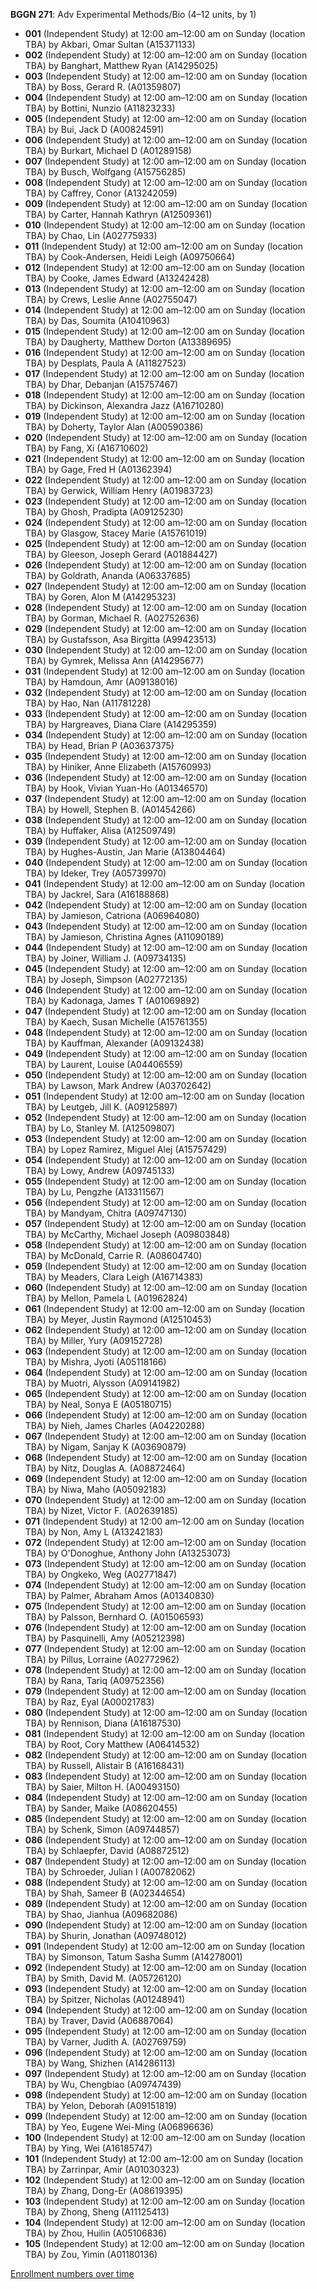 **BGGN 271**: Adv Experimental Methods/Bio (4–12 units, by 1)

- **001** (Independent Study) at 12:00 am–12:00 am on Sunday (location TBA) by Akbari, Omar Sultan (A15371133)
- **002** (Independent Study) at 12:00 am–12:00 am on Sunday (location TBA) by Banghart, Matthew Ryan (A14295025)
- **003** (Independent Study) at 12:00 am–12:00 am on Sunday (location TBA) by Boss, Gerard R. (A01359807)
- **004** (Independent Study) at 12:00 am–12:00 am on Sunday (location TBA) by Bottini, Nunzio (A11823233)
- **005** (Independent Study) at 12:00 am–12:00 am on Sunday (location TBA) by Bui, Jack D (A00824591)
- **006** (Independent Study) at 12:00 am–12:00 am on Sunday (location TBA) by Burkart, Michael D (A01289158)
- **007** (Independent Study) at 12:00 am–12:00 am on Sunday (location TBA) by Busch, Wolfgang (A15756285)
- **008** (Independent Study) at 12:00 am–12:00 am on Sunday (location TBA) by Caffrey, Conor (A13242059)
- **009** (Independent Study) at 12:00 am–12:00 am on Sunday (location TBA) by Carter, Hannah Kathryn (A12509361)
- **010** (Independent Study) at 12:00 am–12:00 am on Sunday (location TBA) by Chao, Lin (A02775933)
- **011** (Independent Study) at 12:00 am–12:00 am on Sunday (location TBA) by Cook-Andersen, Heidi Leigh (A09750664)
- **012** (Independent Study) at 12:00 am–12:00 am on Sunday (location TBA) by Cooke, James Edward (A13242428)
- **013** (Independent Study) at 12:00 am–12:00 am on Sunday (location TBA) by Crews, Leslie Anne (A02755047)
- **014** (Independent Study) at 12:00 am–12:00 am on Sunday (location TBA) by Das, Soumita (A10410963)
- **015** (Independent Study) at 12:00 am–12:00 am on Sunday (location TBA) by Daugherty, Matthew Dorton (A13389695)
- **016** (Independent Study) at 12:00 am–12:00 am on Sunday (location TBA) by Desplats, Paula A (A11827523)
- **017** (Independent Study) at 12:00 am–12:00 am on Sunday (location TBA) by Dhar, Debanjan (A15757467)
- **018** (Independent Study) at 12:00 am–12:00 am on Sunday (location TBA) by Dickinson, Alexandra Jazz (A16710280)
- **019** (Independent Study) at 12:00 am–12:00 am on Sunday (location TBA) by Doherty, Taylor Alan (A00590386)
- **020** (Independent Study) at 12:00 am–12:00 am on Sunday (location TBA) by Fang, Xi (A16710602)
- **021** (Independent Study) at 12:00 am–12:00 am on Sunday (location TBA) by Gage, Fred H (A01362394)
- **022** (Independent Study) at 12:00 am–12:00 am on Sunday (location TBA) by Gerwick, William Henry (A01983723)
- **023** (Independent Study) at 12:00 am–12:00 am on Sunday (location TBA) by Ghosh, Pradipta (A09125230)
- **024** (Independent Study) at 12:00 am–12:00 am on Sunday (location TBA) by Glasgow, Stacey Marie (A15761019)
- **025** (Independent Study) at 12:00 am–12:00 am on Sunday (location TBA) by Gleeson, Joseph Gerard (A01884427)
- **026** (Independent Study) at 12:00 am–12:00 am on Sunday (location TBA) by Goldrath, Ananda (A06337685)
- **027** (Independent Study) at 12:00 am–12:00 am on Sunday (location TBA) by Goren, Alon M (A14295323)
- **028** (Independent Study) at 12:00 am–12:00 am on Sunday (location TBA) by Gorman, Michael R. (A02752636)
- **029** (Independent Study) at 12:00 am–12:00 am on Sunday (location TBA) by Gustafsson, Asa Birgitta (A99423513)
- **030** (Independent Study) at 12:00 am–12:00 am on Sunday (location TBA) by Gymrek, Melissa Ann (A14295677)
- **031** (Independent Study) at 12:00 am–12:00 am on Sunday (location TBA) by Hamdoun, Amr (A09138016)
- **032** (Independent Study) at 12:00 am–12:00 am on Sunday (location TBA) by Hao, Nan (A11781228)
- **033** (Independent Study) at 12:00 am–12:00 am on Sunday (location TBA) by Hargreaves, Diana Clare (A14295359)
- **034** (Independent Study) at 12:00 am–12:00 am on Sunday (location TBA) by Head, Brian P (A03637375)
- **035** (Independent Study) at 12:00 am–12:00 am on Sunday (location TBA) by Hiniker, Anne Elizabeth (A15760993)
- **036** (Independent Study) at 12:00 am–12:00 am on Sunday (location TBA) by Hook, Vivian Yuan-Ho (A01346570)
- **037** (Independent Study) at 12:00 am–12:00 am on Sunday (location TBA) by Howell, Stephen B. (A01454266)
- **038** (Independent Study) at 12:00 am–12:00 am on Sunday (location TBA) by Huffaker, Alisa (A12509749)
- **039** (Independent Study) at 12:00 am–12:00 am on Sunday (location TBA) by Hughes-Austin, Jan Marie (A13804464)
- **040** (Independent Study) at 12:00 am–12:00 am on Sunday (location TBA) by Ideker, Trey (A05739970)
- **041** (Independent Study) at 12:00 am–12:00 am on Sunday (location TBA) by Jackrel, Sara (A16188868)
- **042** (Independent Study) at 12:00 am–12:00 am on Sunday (location TBA) by Jamieson, Catriona (A06964080)
- **043** (Independent Study) at 12:00 am–12:00 am on Sunday (location TBA) by Jamieson, Christina Agnes (A11090189)
- **044** (Independent Study) at 12:00 am–12:00 am on Sunday (location TBA) by Joiner, William J. (A09734135)
- **045** (Independent Study) at 12:00 am–12:00 am on Sunday (location TBA) by Joseph, Simpson (A02772135)
- **046** (Independent Study) at 12:00 am–12:00 am on Sunday (location TBA) by Kadonaga, James T (A01069892)
- **047** (Independent Study) at 12:00 am–12:00 am on Sunday (location TBA) by Kaech, Susan Michelle (A15761355)
- **048** (Independent Study) at 12:00 am–12:00 am on Sunday (location TBA) by Kauffman, Alexander (A09132438)
- **049** (Independent Study) at 12:00 am–12:00 am on Sunday (location TBA) by Laurent, Louise (A04406559)
- **050** (Independent Study) at 12:00 am–12:00 am on Sunday (location TBA) by Lawson, Mark Andrew (A03702642)
- **051** (Independent Study) at 12:00 am–12:00 am on Sunday (location TBA) by Leutgeb, Jill K. (A09125897)
- **052** (Independent Study) at 12:00 am–12:00 am on Sunday (location TBA) by Lo, Stanley M. (A12509807)
- **053** (Independent Study) at 12:00 am–12:00 am on Sunday (location TBA) by Lopez Ramirez, Miguel Alej (A15757429)
- **054** (Independent Study) at 12:00 am–12:00 am on Sunday (location TBA) by Lowy, Andrew (A09745133)
- **055** (Independent Study) at 12:00 am–12:00 am on Sunday (location TBA) by Lu, Pengzhe (A13311567)
- **056** (Independent Study) at 12:00 am–12:00 am on Sunday (location TBA) by Mandyam, Chitra (A09747130)
- **057** (Independent Study) at 12:00 am–12:00 am on Sunday (location TBA) by McCarthy, Michael Joseph (A09803848)
- **058** (Independent Study) at 12:00 am–12:00 am on Sunday (location TBA) by McDonald, Carrie R. (A08604740)
- **059** (Independent Study) at 12:00 am–12:00 am on Sunday (location TBA) by Meaders, Clara Leigh (A16714383)
- **060** (Independent Study) at 12:00 am–12:00 am on Sunday (location TBA) by Mellon, Pamela L (A01962824)
- **061** (Independent Study) at 12:00 am–12:00 am on Sunday (location TBA) by Meyer, Justin Raymond (A12510453)
- **062** (Independent Study) at 12:00 am–12:00 am on Sunday (location TBA) by Miller, Yury (A09152728)
- **063** (Independent Study) at 12:00 am–12:00 am on Sunday (location TBA) by Mishra, Jyoti (A05118166)
- **064** (Independent Study) at 12:00 am–12:00 am on Sunday (location TBA) by Muotri, Alysson (A09141982)
- **065** (Independent Study) at 12:00 am–12:00 am on Sunday (location TBA) by Neal, Sonya E (A05180715)
- **066** (Independent Study) at 12:00 am–12:00 am on Sunday (location TBA) by Nieh, James Charles (A04220288)
- **067** (Independent Study) at 12:00 am–12:00 am on Sunday (location TBA) by Nigam, Sanjay K (A03690879)
- **068** (Independent Study) at 12:00 am–12:00 am on Sunday (location TBA) by Nitz, Douglas A. (A08872464)
- **069** (Independent Study) at 12:00 am–12:00 am on Sunday (location TBA) by Niwa, Maho (A05092183)
- **070** (Independent Study) at 12:00 am–12:00 am on Sunday (location TBA) by Nizet, Victor F. (A02639185)
- **071** (Independent Study) at 12:00 am–12:00 am on Sunday (location TBA) by Non, Amy L (A13242183)
- **072** (Independent Study) at 12:00 am–12:00 am on Sunday (location TBA) by O'Donoghue, Anthony John (A13253073)
- **073** (Independent Study) at 12:00 am–12:00 am on Sunday (location TBA) by Ongkeko, Weg (A02771847)
- **074** (Independent Study) at 12:00 am–12:00 am on Sunday (location TBA) by Palmer, Abraham Amos (A01340830)
- **075** (Independent Study) at 12:00 am–12:00 am on Sunday (location TBA) by Palsson, Bernhard O. (A01506593)
- **076** (Independent Study) at 12:00 am–12:00 am on Sunday (location TBA) by Pasquinelli, Amy (A05212398)
- **077** (Independent Study) at 12:00 am–12:00 am on Sunday (location TBA) by Pillus, Lorraine (A02772962)
- **078** (Independent Study) at 12:00 am–12:00 am on Sunday (location TBA) by Rana, Tariq (A09752356)
- **079** (Independent Study) at 12:00 am–12:00 am on Sunday (location TBA) by Raz, Eyal (A00021783)
- **080** (Independent Study) at 12:00 am–12:00 am on Sunday (location TBA) by Rennison, Diana (A16187530)
- **081** (Independent Study) at 12:00 am–12:00 am on Sunday (location TBA) by Root, Cory Matthew (A06414532)
- **082** (Independent Study) at 12:00 am–12:00 am on Sunday (location TBA) by Russell, Alistair B (A16168431)
- **083** (Independent Study) at 12:00 am–12:00 am on Sunday (location TBA) by Saier, Milton H. (A00493150)
- **084** (Independent Study) at 12:00 am–12:00 am on Sunday (location TBA) by Sander, Maike (A08620455)
- **085** (Independent Study) at 12:00 am–12:00 am on Sunday (location TBA) by Schenk, Simon (A09744857)
- **086** (Independent Study) at 12:00 am–12:00 am on Sunday (location TBA) by Schlaepfer, David (A08872512)
- **087** (Independent Study) at 12:00 am–12:00 am on Sunday (location TBA) by Schroeder, Julian I (A00782062)
- **088** (Independent Study) at 12:00 am–12:00 am on Sunday (location TBA) by Shah, Sameer B (A02344654)
- **089** (Independent Study) at 12:00 am–12:00 am on Sunday (location TBA) by Shao, Jianhua (A09682086)
- **090** (Independent Study) at 12:00 am–12:00 am on Sunday (location TBA) by Shurin, Jonathan (A09748012)
- **091** (Independent Study) at 12:00 am–12:00 am on Sunday (location TBA) by Simonson, Tatum Sasha Summ (A14278001)
- **092** (Independent Study) at 12:00 am–12:00 am on Sunday (location TBA) by Smith, David M. (A05726120)
- **093** (Independent Study) at 12:00 am–12:00 am on Sunday (location TBA) by Spitzer, Nicholas (A01248941)
- **094** (Independent Study) at 12:00 am–12:00 am on Sunday (location TBA) by Traver, David (A06887064)
- **095** (Independent Study) at 12:00 am–12:00 am on Sunday (location TBA) by Varner, Judith A. (A02769759)
- **096** (Independent Study) at 12:00 am–12:00 am on Sunday (location TBA) by Wang, Shizhen (A14286113)
- **097** (Independent Study) at 12:00 am–12:00 am on Sunday (location TBA) by Wu, Chengbiao (A09747439)
- **098** (Independent Study) at 12:00 am–12:00 am on Sunday (location TBA) by Yelon, Deborah (A09151819)
- **099** (Independent Study) at 12:00 am–12:00 am on Sunday (location TBA) by Yeo, Eugene Wei-Ming (A06896636)
- **100** (Independent Study) at 12:00 am–12:00 am on Sunday (location TBA) by Ying, Wei (A16185747)
- **101** (Independent Study) at 12:00 am–12:00 am on Sunday (location TBA) by Zarrinpar, Amir (A01030323)
- **102** (Independent Study) at 12:00 am–12:00 am on Sunday (location TBA) by Zhang, Dong-Er (A08619395)
- **103** (Independent Study) at 12:00 am–12:00 am on Sunday (location TBA) by Zhong, Sheng (A11125413)
- **104** (Independent Study) at 12:00 am–12:00 am on Sunday (location TBA) by Zhou, Huilin (A05106836)
- **105** (Independent Study) at 12:00 am–12:00 am on Sunday (location TBA) by Zou, Yimin (A01180136)

[Enrollment numbers over time](./BGGN271.tsv)
